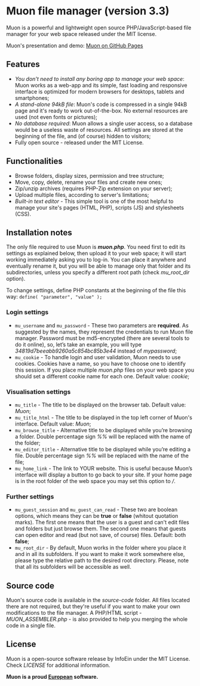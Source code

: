 # Muon file manager (version 3.3)

Muon is a powerful and lightweight open source PHP/JavaScript-based file manager for your web space released under the MIT license. 

Muon's presentation and demo: [Muon on GitHub Pages](https://infoein.github.io/muon/)


## Features
- *You don't need to install any boring app to manage your web space*: Muon works as a web-app and its simple, fast loading and responsive interface is optimized for modern browsers for desktops, tablets and smartphones;
- *A stand-alone 94kB file*: Muon's code is compressed in a single 94kB page and it's ready to work out-of-the-box. No external resources are used (not even fonts or pictures);
- *No database required*: Muon allows a single user access, so a database would be a useless waste of resources. All settings are stored at the beginning of the file, and (of course) hidden to visitors;
- Fully open source - released under the MIT License.



## Functionalities
- Browse folders, display sizes, permission and tree structure;
- Move, copy, delete, rename your files and create new ones;
- Zip/unzip archives (requires PHP-Zip extension on your server);
- Upload multiple files, according to server's limitations;
- *Built-in text editor* - This simple tool is one of the most helpful to manage your site's pages (HTML, PHP), scripts (JS) and stylesheets (CSS).



## Installation notes
The only file required to use Muon is ***muon.php***. You need first to edit its settings as explained below, then upload it to your web space; it will start working immediately asking you to log-in. You can place it anywhere and eventually rename it, but you will be able to manage only that folder and its subdirectories, unless you specify a different root path (check *mu_root_dir* option).

To change settings, define PHP constants at the beginning of the file this way:
``define( "parameter", "value" );``

### Login settings
- ``mu_username`` and ``mu_password`` - These two parameters are **required**. As suggested by the names, they represent the credentials to run Muon file manager. Password must be md5-encrypted (there are several tools to do it online), so, let’s take an example, you will type *34819d7beeabb9260a5c854bc85b3e44* instead of *mypassword*;
- ``mu_cookie`` - To handle login and user validation, Muon needs to use cookies. Cookies have a name, so you have to choose one to identify this session. If you place multiple *muon.php* files on your web space you should set a different cookie name for each one. Default value: *cookie*;

### Visualisation settings
- ``mu_title`` - The title to be displayed on the browser tab. Default value: *Muon*;
- ``mu_title_html`` - The title to be displayed in the top left corner of Muon's interface. Default value: *Muon*;
- ``mu_browse_title`` - Alternative title to be displayed while you’re browsing a folder. Double percentage sign *%%* will be replaced with the name of the folder;
- ``mu_editor_title`` - Alternative title to be displayed while you’re editing a file. Double percentage sign *%%* will be replaced with the name of the file;
- ``mu_home_link`` - The link to YOUR website. This is useful because Muon’s interface will display a button to go back to your site. If your home page is in the root folder of the web space you may set this option to */*.

### Further settings
- ``mu_guest_session`` and ``mu_guest_can_read`` - These two are boolean options, which means they can be **true** or **false** (whitout quotation marks). The first one means that the user is a guest and can't edit files and folders but just browse them. The second one means that guests can open editor and read (but not save, of course) files. Default: both **false**;
- ``mu_root_dir`` - By default, Muon works in the folder where you place it and in all its subfolders. If you want to make it work somewhere else, please type the relative path to the desired root directory. Please, note that all its subfolders will be accessible as well.



## Source code
Muon's source code is available in the *source-code* folder. All files located there are not required, but they're useful if you want to make your own modifications to the file manager. A PHP/HTML script - *MUON_ASSEMBLER.php* - is also provided to help you merging the whole code in a single file.



## License
Muon is a open-source software release by InfoEin under the MIT License. Check *LICENSE* for additional information.

**Muon is a proud [European](http://europa.eu/) software.**

